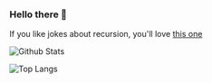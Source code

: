 ### Hello there 👋

<!-- ![](https://komarev.com/ghpvc/?username=jaymody&color=blue) -->

<!-- - 🔭 I’m currently working on ...
- 🌱 I’m currently learning ...
- 💬 Ask me about ...
- ⚡ Fun fact: ... -->

<!-- - 👯 I’m looking to collaborate on ... -->
<!-- - 🤔 I’m looking for help with -->

If you like jokes about recursion, you'll love [this one](https://github.com/jaymody)

![Github Stats](https://github-readme-stats.vercel.app/api?username=jaymody&show_icons=true&count_private=true&custom_title=Github%20Stats)

![Top Langs](https://github-readme-stats.vercel.app/api/top-langs/?username=jaymody&hide=Jupyter%20Notebook,TeX,CSS&layout=compact&langs_count=7)
